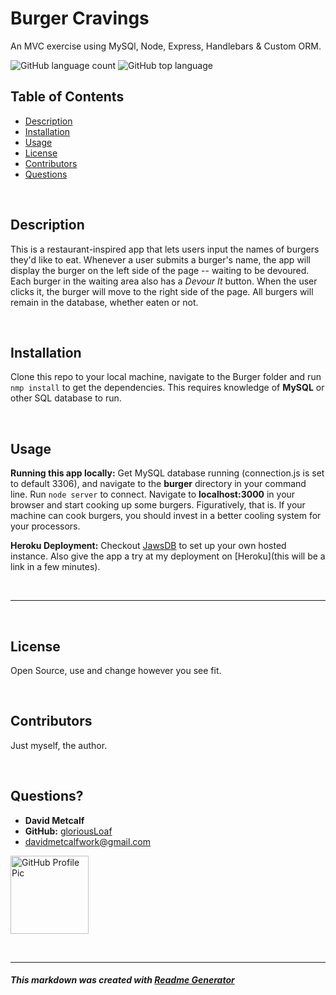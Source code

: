 
# Burger Cravings
An MVC exercise using MySQl, Node, Express, Handlebars & Custom ORM.

![GitHub language count](https://img.shields.io/github/languages/count/gloriousLoaf/burger)
![GitHub top language](https://img.shields.io/github/languages/top/gloriousLoaf/burger)

## Table of Contents
* [Description](#-description)
* [Installation](#-installation)
* [Usage](#-usage)
* [License](#-license)
* [Contributors](#-contributors)
* [Questions](#-questions)
<p>&nbsp;</p>

## Description
This is a restaurant-inspired app that lets users input the names of burgers they'd like to eat. Whenever a user submits a burger's name, the app will display the burger on the left side of the page -- waiting to be devoured. Each burger in the waiting area also has a *Devour It* button. When the user clicks it, the burger will move to the right side of the page. All burgers will remain in the database, whether eaten or not.
<p>&nbsp;</p>

## Installation
Clone this repo to your local machine, navigate to the Burger folder and run ```nmp install``` to get the dependencies. This requires knowledge of **MySQL** or other SQL database to run.
<p>&nbsp;</p>

## Usage
**Running this app locally:** Get MySQL database running (connection.js is set to default 3306), and navigate to the **burger** directory in your command line. Run ```node server``` to connect. Navigate to **localhost:3000** in your browser and start cooking up some burgers. Figuratively, that is. If your machine can cook burgers, you should invest in a better cooling system for your processors.

**Heroku Deployment:** Checkout [JawsDB](https://elements.heroku.com/addons/jawsdb) to set up your own hosted instance. Also give the app a try at my deployment on [Heroku](this will be a link in a few minutes).
<p>&nbsp;</p>

---
<p>&nbsp;</p>

## License
Open Source, use and change however you see fit.
<p>&nbsp;</p>

## Contributors
Just myself, the author.
<p>&nbsp;</p>

## Questions?
  * **David Metcalf**
  * **GitHub:** [gloriousLoaf](https://github.com/gloriousLoaf)
  * <davidmetcalfwork@gmail.com>

<img src="https://github.com/gloriousLoaf.png" alt="GitHub Profile Pic" width="125" height="125">
<p>&nbsp;</p>

---

##### This markdown was created with [Readme Generator](https://github.com/gloriousLoaf/Readme-Generator)
